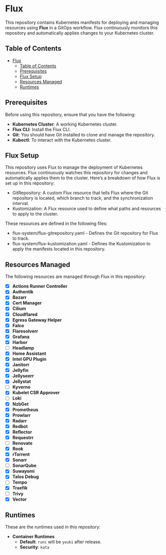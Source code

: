 # Flux

This repository contains Kubernetes manifests for deploying and managing resources using **Flux** in a GitOps workflow. Flux continuously monitors this repository and automatically applies changes to your Kubernetes cluster.

## Table of Contents

- [Flux](#flux)
  - [Table of Contents](#table-of-contents)
  - [Prerequisites](#prerequisites)
  - [Flux Setup](#flux-setup)
  - [Resources Managed](#resources-managed)
  - [Runtimes](#runtimes)

## Prerequisites

Before using this repository, ensure that you have the following:

- **Kubernetes Cluster**: A working Kubernetes cluster.
- **Flux CLI**: Install the Flux CLI.
- **Git**: You should have Git installed to clone and manage the repository.
- **Kubectl**: To interact with the Kubernetes cluster.

## Flux Setup

This repository uses Flux to manage the deployment of Kubernetes resources. Flux continuously watches this repository for changes and automatically applies them to the cluster. Here’s a breakdown of how Flux is set up in this repository:

- GitRepository: A custom Flux resource that tells Flux where the Git repository is located, which branch to track, and the synchronization interval.
- Kustomization: A Flux resource used to define what paths and resources to apply to the cluster.

These resources are defined in the following files:

- flux-system/flux-gitrepository.yaml - Defines the Git repository for Flux to track.
- flux-system/flux-kustomization.yaml - Defines the Kustomization to apply the manifests located in this repository.

## Resources Managed

The following resources are managed through Flux in this repository:

- [x] **Actions Runner Controller**
- [X] **Authentik**
- [x] **Bazarr**
- [x] **Cert Manager**
- [x] **Cilium**
- [X] **Cloudflared**
- [x] **Egress Gateway Helper**
- [x] **Falco**
- [x] **Flaresolverr**
- [x] **Grafana**
- [X] **Harbor**
- [ ] **Headlamp**
- [x] **Home Assistant**
- [x] **Intel GPU Plugin**
- [x] **Janitorr**
- [x] **Jellyfin**
- [x] **Jellyseerr**
- [x] **Jellystat**
- [ ] **Kyverno**
- [x] **Kubelet CSR Approver**
- [ ] **Loki**
- [x] **NzbGet**
- [x] **Prometheus**
- [x] **Prowlarr**
- [x] **Radarr**
- [x] **Redbot**
- [x] **Reflector**
- [x] **Requestrr**
- [ ] **Renovate**
- [x] **Rook**
- [x] **rTorrent**
- [x] **Sonarr**
- [ ] **SonarQube**
- [x] **Suwayomi**
- [x] **Talos Debug**
- [ ] **Tempo**
- [x] **Traefik**
- [ ] **Trivy**
- [x] **Vector**

## Runtimes

These are the runtimes used in this repository:

- **Container Runtimes**
  - **Default**: `runc` will be `youki` after release.
  - **Security**: `kata`
